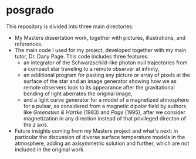 # posgrado

This repository is divided into three main directories:

- My Masters dissertation work, together with pictures, illustrations, and references.
- The main code I used for my project, developed together with my main tutor, Dr. Dany Page. This code includes three features:
  - an integrator of the Schwarzschild-like photon null trajectories from a compact star traveling to a remote observer at infinity,
  - an additional program for pasting any picture or array of pixels at the surface of the star and an image generator showing how we as remote observers look to its appearance after the gravitational bending of light aberrates the original image,
  - and a light curve generator for a model of a magnetized atmosphere for a pulsar, as considered from a magnetic dipolar field by authors like *Greenstein & Hartke* (1983) and *Page* (1995), after we consider magnetization in any direction instead of that privileged directon of the *z* axis.
- Future insights coming from my Masters project and what's next: in particular the discussion of diverse surface temperature models in the atmosphere, adding an axisymmetric solution and further, which are not included in the original work.
